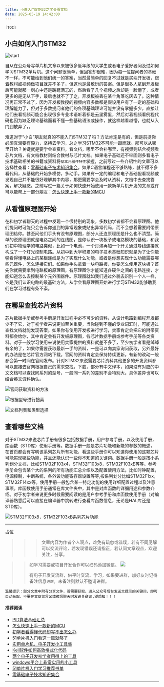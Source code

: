 ```yaml
---
title: 小白入门STM32之学会看文档
date: 2025-05-19 14:42:00
---
```


`[TOC]`

## 小白如何入门STM32

![start ](https://raw.githubusercontent.com/luomuqingyun/pic/main/img/202405092051957.png)

自从在公众号写单片机文章以来被很多低年级的大学生或者电子爱好者问及过如何学习STM32单片机。这个问题很简单，但回答却很难，因为每一位提问者的基础不一样，不可能给到他们统一的答案，当然最简单的回复不过就是买块开发板，跟着教材或视频做项目就差不多了，但这也是最敷衍的答案。但是很多人拿到开发板后可能就那一刻心中还是踌躇满志的，然后看了几个视频之后却是一脸懵了，或者更多的是无从下手，最后也就不了了之，开发板被丢在某个角落吃灰去了。这种情况再正常不过了，因为开发板教授的视频内容多数都是假设用户有了一定的基础和理解能力了，但对于多数提问者他们的各项基础理论可能并没有掌握多少，直接让他们去看视频可能会出现很多专业术语听着都是云里雾里，然后对着视频看例程代码也因为缺乏理论基础而看不懂一些基础语法或操作，就这样越看越懵，也就从入门到放弃了，。

难道对于“小白”朋友就真的不能入门STM32了吗？方法肯定是有的，但是前提你必须真滴要有毅力，坚持去学习，总之学习STM32不可能一蹴而就。那可以从哪里开始？关键就是要学会查资料，看文档，哪里不会补哪里，有视频则结合视频看芯片文档，有文档教材则结合教材与芯片文档。如果电子基础还不牢固则多看电子技术基础相关的书籍或资料将`基本元器件特性`掌握，之前写过一些介绍性的文章可以选择性查看：[零基础电子技术知识集合](https://mp.weixin.qq.com/s?__biz=MzI1OTQ4MTg4Ng==&mid=2247485689&idx=4&sn=211c2d0871a19c5e92cdf0c34f01d96b&chksm=ea790088dd0e899e3042a649a346bc98e94189d1fd18da2b954a7ddb781582dc2d0a82e07f4d&token=563523953&lang=zh_CN#rd)。如果C语言编程还不够熟练，就不得不多看代码，从基础的开始多模仿，多动手。如果有一定的编程和电子基础但看视频或发现自己并不能很好理解其中内容，那更需要学会及时从资料，文档中去查找答案，解决疑惑。之前写过一篇关于如何快速开始使用一款新单片机开发的文章或许可以能帮上一部分朋友：[怎么快速上手一款新的MCU](https://mp.weixin.qq.com/s?__biz=MzI1OTQ4MTg4Ng==&mid=2247485581&idx=1&sn=b36e6536717774f7931c7aa93d5b237a&chksm=ea7900fcdd0e89ea0db13737720edc996fcb3fdbab3e43b4a92316240ac66d4b5a8bf9a07e78&token=466212876&lang=zh_CN&scene=21#wechat_redirect)

## 从看懂原理图开始

在和初学者聊天的过程中发现一个很特别的现象，多数初学者都不会看原理图。他们提问时可能只会告诉你遇到的异常现象或贴出异常代码，而不会想着需要附带原理图给你。甚至问他们手头有没有原理图，部分人还连原理图是什么也不清楚。简单的说原理图就是电路之间的连线图，是你认识一块板子或电路模块的基础，和我们初中物理学的电路类似，比如一个电池，一个灯泡再加一个开关通过导线连接就构成了一个灯光控制电路。从初中到大学积累的电子技术基础知识就是为了让你能够看得懂电路上的某根连线是为了实现什么功能，或者是你想实现什么功能需要哪些元器件，怎么连接它们。如果你手头拿着一块电路板，你要怎么使用这块板？首先你就需要拿到电路板的原理图，有原理图你才能知道各硬件之间的电路连接，才能知道怎么去控制某个元外围器件。原理图就如我们通过外貌去识别一个人一样，它是我们认识电路的最基础方法，从学会看原理图开始进行学习STM32能够助我们在学习过程有条不紊。

## 在哪里查找芯片资料

芯片数据手册或参考手册是开发过程中必不可少的资料，从设计电路到编程开发都少不了它，对于初学者来说更加至关重要，当你碰到不懂的专业词汇时，可能通过查找文档就能发现答案。如果你有使用开发板进行学习，卖家肯定会把它的附带资料都会给你，其中肯定会有开发板原理图，各芯片数据手册或参考手册等各类资料。对于一般学习使用来说使用卖家提供的资料就差不多了，至少初学者看是绰绰有余的了，如果你需要获取最新一手的资料，一是可以向卖家询问获取，另外最好的办法是在芯片官方网站下载。官网的资料肯定会保持持续更新，有新的改动一般都会第一时间在官网发布。针对STM32来说需要芯片资料其他更多的开发资料都可以直接去官网根据自己的需求查找，下载，部分有中文译本，如果没有对应的中文文档可以查找同系列的型号，一般同一系列的差别不会特别大，具体差异也可以结合英文资料确认。

![官网获取资料的方法](https://raw.githubusercontent.com/luomuqingyun/pic/main/img/202405092254778.png)

![根据型号进行搜索](https://raw.githubusercontent.com/luomuqingyun/pic/main/img/202405092259673.png)

![文档列表和类型选择](https://raw.githubusercontent.com/luomuqingyun/pic/main/img/202405092301594.png)

## 查看哪些文档

对于STM32来说芯片手册有很多包括数据手册，用户参考手册，以及使用手册，库函数（STD库）使用手册等。数据手册一般是芯片功能和新能的参数的概述，在首页都会有写明该系列芯片所有功能，看这些手册你可以知道你使用的这颗芯片可能实现哪些功能，并且还能认识一些你不知道的关键词。数据手册一般是按小系列划分文档，比如STM32F103x4，STM32F103x8，STM32F103xE等等。参考手册会包含某个大的系列的所有功能汇总介绍以及配置使用方法，比如时钟配置，电源控制，中断系统，各外设功能寄存器设置等等,按系列划分比如STM32F1xx，STM32F14xx等。使用手册一般包含某一特定功能的使用详细配置过程以及注意事项。库函数使用手册通常在库文件夹中，其中是对库函数的详细用途和参数介绍。对于初学者来说更多时候需要阅读的是用户参考手册和库函数使用手册（对编译器熟悉后可以直接在编译器中跳转进行查看库函数信息，无论是HAL库还是STD库）。

![STM32F103x8，STM32F103xB系列芯片功能](https://raw.githubusercontent.com/luomuqingyun/pic/main/img/202405092313879.png)






----

占位

>>>文章内容为作者个人观点，难免有疏忽或错误，若有不同见解可以交流评论，若发现错误还请指正，若认同文章观点，欢迎关注，分享。

>>如学习需要或项目开发合作可以扫码添加微信。
>>![](https://files.mdnice.com/user/38598/6fbcd253-edc6-4175-ba0c-44e24ad33b21.jpg)
>>
>>有电子开发交流群，供平时交流、学习，如果要进群，加好友时记得备注信息`进群`，未备注则默认不邀请进群。
>>

`温馨提示：部分文章中附有分享文件，若需要获取，进入公众号后台发送文提示的关键词，即可自动获取。不要在文章留言区或微信聊天时发送关键词,望悉知！！！`

#### 推荐阅读
- [PID算法基础汇总](https://mp.weixin.qq.com/s?__biz=MzI1OTQ4MTg4Ng==&mid=2247486549&idx=1&sn=aa7a3ea1c22bd5b797986314e4aa0e2c&chksm=ea790424dd0e8d32da20a9219be731e7691ce1711f2e6b42fc144e3586fe53ff41c3070df904&token=241279816&lang=zh_CN#rd)
- [怎么快速上手一款新的MCU](https://mp.weixin.qq.com/s?__biz=MzI1OTQ4MTg4Ng==&mid=2247485581&idx=1&sn=b36e6536717774f7931c7aa93d5b237a&chksm=ea7900fcdd0e89ea0db13737720edc996fcb3fdbab3e43b4a92316240ac66d4b5a8bf9a07e78&token=466212876&lang=zh_CN#rd)
- [初学者看得懂代码却写不出怎么办](https://mp.weixin.qq.com/s?__biz=MzI1OTQ4MTg4Ng==&mid=2247485862&idx=1&sn=830ede5ac467c8d396adfbea141f0526&chksm=ea7901d7dd0e88c1e8e5396305ab83c6fbd884cf356ad64c54463230364e865a1659f193dd1f&token=63320980&lang=zh_CN#rd)
- [51单片机入门看这一篇就够了](https://mp.weixin.qq.com/s?__biz=MzI1OTQ4MTg4Ng==&mid=2247485523&idx=1&sn=b7fcd1b86e2467d6f03b1a520c39bb06&chksm=ea790022dd0e893452c4994fa16d63111b16d9878c303712f695b58b7af360b7b18c1ed4b201&token=1711068967&lang=zh_CN#rd)
- [实用单片机、电子开发小工具集](https://mp.weixin.qq.com/s?__biz=MzI1OTQ4MTg4Ng==&mid=2247485606&idx=1&sn=2b433faa2e436fc762dc538c9cf3fe14&chksm=ea7900d7dd0e89c169f8948ff3d423016c8f51f1c914eb7b0d20cba8145b9ffa54815915d67b&token=1580674001&lang=zh_CN#rd)
- [Keil软件如何高效格式化代码](https://mp.weixin.qq.com/s?__biz=MzI1OTQ4MTg4Ng==&mid=2247485572&idx=1&sn=17cefa35d9d660083d419a7e9b6db6f7&chksm=ea7900f5dd0e89e35b65ba26354cc69ad24f686d8e18abd34e0932567a9345e8c9ed653eee6b&token=1711068967&lang=zh_CN#rd)
- [两个电子开发初学者用得上的工具](https://mp.weixin.qq.com/s?__biz=MzI1OTQ4MTg4Ng==&mid=2247485987&idx=1&sn=106e52add61999ae4bddd8b28c7ed2b1&chksm=ea790252dd0e8b44e36e26f20153b1bd73a0fff98ef3c50330358435a9dfac2d97e04a30d59e&token=63320980&lang=zh_CN#rd)
- [windows平台上非常实用的小工具](https://mp.weixin.qq.com/s?__biz=MzI1OTQ4MTg4Ng==&mid=2247485420&idx=2&sn=728ca4abbadf7caf51c392e7d7045cbe&chksm=ea790f9ddd0e868b9fa162c80db1876199845f387bbe851c8d38a4e8412329ae635916c13cfb&token=1711068967&lang=zh_CN#rd)
- [51单片机入门学习推荐书单](https://mp.weixin.qq.com/s?__biz=MzI1OTQ4MTg4Ng==&mid=2247485689&idx=3&sn=d4c0d26781f307ffd26defdc4022c928&chksm=ea790088dd0e899e2872692b9568309e779acfc515e82c28a853d4228de2e2b8f7ee7149913f&token=63320980&lang=zh_CN#rd)
- [零基础电子技术知识集合](https://mp.weixin.qq.com/s?__biz=MzI1OTQ4MTg4Ng==&mid=2247485689&idx=4&sn=211c2d0871a19c5e92cdf0c34f01d96b&chksm=ea790088dd0e899e3042a649a346bc98e94189d1fd18da2b954a7ddb781582dc2d0a82e07f4d&token=970763775&lang=zh_CN#rd)
----
